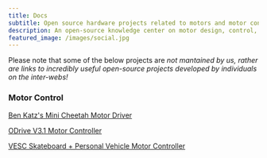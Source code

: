 ```yaml
---
title: Docs
subtitle: Open source hardware projects related to motors and motor control.
description: An open-source knowledge center on motor design, control, and testing for electric vehicles and robotics.
featured_image: /images/social.jpg
---
```


Please note that some of the below projects are *not mantained by us, rather are links to incredibly useful open-source projects developed by individuals on the inter-webs!*

### Motor Control

[Ben Katz's Mini Cheetah Motor Driver]()

[ODrive V3.1 Motor Controller]()

[VESC Skateboard + Personal Vehicle Motor Controller]()